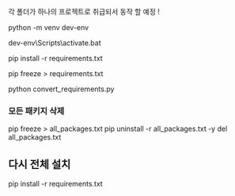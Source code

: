 각 폴더가 하나의 프로젝트로 취급되서 동작 할 예정 !

python -m venv dev-env

dev-env\Scripts\activate.bat

pip install -r requirements.txt

pip freeze > requirements.txt

python convert_requirements.py


### 모든 패키지 삭제

pip freeze > all_packages.txt
pip uninstall -r all_packages.txt -y
del all_packages.txt

## 다시 전체 설치
pip install -r requirements.txt